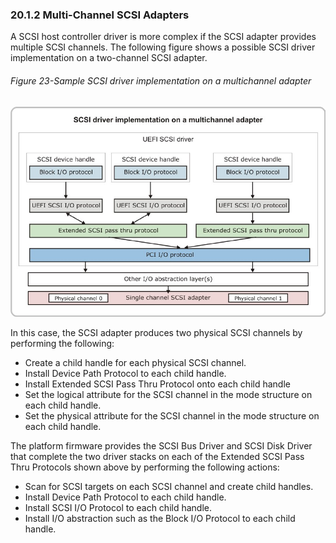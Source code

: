 <!--- @file
  20.1.2 Multi-Channel SCSI Adapters

  Copyright (c) 2012-2018, Intel Corporation. All rights reserved.<BR>

  Redistribution and use in source (original document form) and 'compiled'
  forms (converted to PDF, epub, HTML and other formats) with or without
  modification, are permitted provided that the following conditions are met:

  1) Redistributions of source code (original document form) must retain the
     above copyright notice, this list of conditions and the following
     disclaimer as the first lines of this file unmodified.

  2) Redistributions in compiled form (transformed to other DTDs, converted to
     PDF, epub, HTML and other formats) must reproduce the above copyright
     notice, this list of conditions and the following disclaimer in the
     documentation and/or other materials provided with the distribution.

  THIS DOCUMENTATION IS PROVIDED BY TIANOCORE PROJECT "AS IS" AND ANY EXPRESS OR
  IMPLIED WARRANTIES, INCLUDING, BUT NOT LIMITED TO, THE IMPLIED WARRANTIES OF
  MERCHANTABILITY AND FITNESS FOR A PARTICULAR PURPOSE ARE DISCLAIMED. IN NO
  EVENT SHALL TIANOCORE PROJECT  BE LIABLE FOR ANY DIRECT, INDIRECT, INCIDENTAL,
  SPECIAL, EXEMPLARY, OR CONSEQUENTIAL DAMAGES (INCLUDING, BUT NOT LIMITED TO,
  PROCUREMENT OF SUBSTITUTE GOODS OR SERVICES; LOSS OF USE, DATA, OR PROFITS;
  OR BUSINESS INTERRUPTION) HOWEVER CAUSED AND ON ANY THEORY OF LIABILITY,
  WHETHER IN CONTRACT, STRICT LIABILITY, OR TORT (INCLUDING NEGLIGENCE OR
  OTHERWISE) ARISING IN ANY WAY OUT OF THE USE OF THIS DOCUMENTATION, EVEN IF
  ADVISED OF THE POSSIBILITY OF SUCH DAMAGE.

-->

### 20.1.2 Multi-Channel SCSI Adapters

A SCSI host controller driver is more complex if the SCSI adapter provides
multiple SCSI channels. The following figure shows a possible SCSI driver
implementation on a two-channel SCSI adapter.

###### Figure 23-Sample SCSI driver implementation on a multichannel adapter

![](../../media/image44.jpg)

In this case, the SCSI adapter produces two physical SCSI channels by
performing the following:
* Create a child handle for each physical SCSI channel.
* Install Device Path Protocol to each child handle.
* Install Extended SCSI Pass Thru Protocol onto each child handle
* Set the logical attribute for the SCSI channel in the mode structure on each
  child handle.
* Set the physical attribute for the SCSI channel in the mode structure on each
  child handle.

The platform firmware provides the SCSI Bus Driver and SCSI Disk Driver that
complete the two driver stacks on each of the Extended SCSI Pass Thru Protocols
shown above by performing the following actions:
* Scan for SCSI targets on each SCSI channel and create child handles.
* Install Device Path Protocol to each child handle.
* Install SCSI I/O Protocol to each child handle.
* Install I/O abstraction such as the Block I/O Protocol to each child handle.
